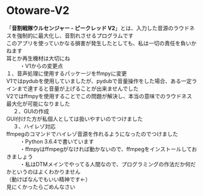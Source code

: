 # Otoware-V2
「**音割戦隊ウルセンジャー - ピークレッド V2**」とは、入力した音源のラウドネスを強制的に最大化し、音割れさせるプログラムです  
このアプリを使っていかなる損害が発生したとしても、私は一切の責任を負いかねます  
耳とか再生機材は大切にね  
  　
  　
・V1からの変更点  
１、音声処理に使用するパッケージをffmpyに変更  
V1ではpydubを使用していましたが、pydubで音量操作をした場合、ある一定ラインまで達すると音量が上げることが出来ませんでした  
V2ではffmpyを使用することでこの問題が解決し、本当の意味でのラウドネス最大化が可能になりました  
  　
２、GUIの作成  
GUI付けた方が私個人としては扱いやすいのでつけました  
  　
３、ハイレゾ対応  
ffmpegのコマンドでハイレゾ音源を作れるようになったのでつけました  
  　
  　
・Python 3.6.4で書いています  
  　
  　
・ffmpyはffmpegがなければ動かないので、ffmpegをインストールしておきましょう  
  　
  　
・私はDTMメインでやってる人間なので、プログラミングの作法だか何だかというのはよくわかりません  
（動けばなんでもいい精神です←）  
見にくかったらごめんなさい  
